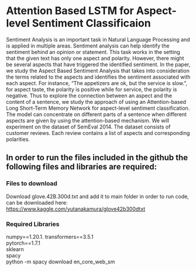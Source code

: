 # Attention Based LSTM for Aspect-level Sentiment Classificaion

Sentiment Analysis is an important task in Natural Language Processing and is applied in multiple areas. Sentiment analysis can help identify the sentiment behind an opinion or statement. This task works in the setting that the given text has only one aspect and polarity. However, there might be several aspects that have triggered the identified sentiment. In the paper, we study the Aspect Based Sentiment Analysis that takes into consideration the terms related to the aspects and identifies the sentiment associated with each aspect. For instance, “The appetizers are ok, but the service is slow.”, for aspect taste, the polarity is positive while for service, the polarity is negative. Thus to explore the connection between an aspect and the content of a sentence, we study the approach of using an Attention-based Long Short-Term Memory Network for aspect-level sentiment classification. The model can concentrate on different parts of a sentence when different aspects are given by using the attention-based mechanism. We will experiment on the dataset of SemEval 2014. The dataset consists of customer reviews. Each review contains a list of aspects and corresponding polarities.

## In order to run the files included in the github the following files and libraries are required:
### Files to download
Download glove.42B.300d.txt and add it to main folder in order to run code, can be downloaded here:  
https://www.kaggle.com/yutanakamura/glove42b300dtxt

### Required Libraries
numpy==1.20.1. 
transformers==3.5.1  
pytorch==1.7.1  
sklearn  
spacy  
python -m spacy download en_core_web_sm  
